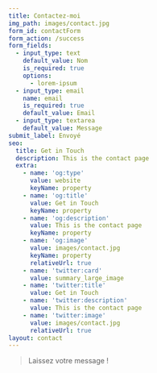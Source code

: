 ```yaml
---
title: Contactez-moi
img_path: images/contact.jpg
form_id: contactForm
form_action: /success
form_fields:
  - input_type: text
    default_value: Nom
    is_required: true
    options:
      - lorem-ipsum
  - input_type: email
    name: email
    is_required: true
    default_value: Email
  - input_type: textarea
    default_value: Message
submit_label: Envoyé
seo:
  title: Get in Touch
  description: This is the contact page
  extra:
    - name: 'og:type'
      value: website
      keyName: property
    - name: 'og:title'
      value: Get in Touch
      keyName: property
    - name: 'og:description'
      value: This is the contact page
      keyName: property
    - name: 'og:image'
      value: images/contact.jpg
      keyName: property
      relativeUrl: true
    - name: 'twitter:card'
      value: summary_large_image
    - name: 'twitter:title'
      value: Get in Touch
    - name: 'twitter:description'
      value: This is the contact page
    - name: 'twitter:image'
      value: images/contact.jpg
      relativeUrl: true
layout: contact
---
```

> Laissez votre message !
